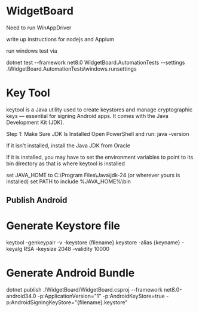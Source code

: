 # WidgetBoard

Need to run WinAppDriver

write up instructions for nodejs and Appium

run windows test via

dotnet test --framework net8.0  WidgetBoard.AutomationTests --settings .\WidgetBoard.AutomationTests\windows.runsettings

# Key Tool

keytool is a Java utility used to create keystores and manage cryptographic keys — essential for signing Android apps. It comes with the Java Development Kit (JDK).

Step 1: Make Sure JDK Is Installed Open PowerShell and run: java -version

If it isn't installed, install the Java JDK from Oracle

If it is installed, you may have to set the environment variables to point to its bin directory as that is where keytool is installed

set JAVA_HOME to C:\Program Files\Java\jdk-24 (or wherever yours is installed)
set PATH to include %JAVA_HOME%\bin

## Publish Android

# Generate Keystore file

keytool -genkeypair -v -keystore {filename}.keystore -alias {keyname} -keyalg RSA -keysize 2048 -validity 10000

# Generate Android Bundle

dotnet publish ./WidgetBoard/WidgetBoard.csproj --framework net8.0-android34.0 -p:ApplicationVersion="1" -p:AndroidKeyStore=true -p:AndroidSigningKeyStore="{filename}.keystore"
